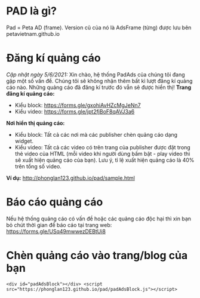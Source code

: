 # PAD là gì?
Pad = Peta AD (frame). Version cũ của nó là AdsFrame (từng) được lưu bên petavietnam.github.io

# Đăng kí quảng cáo
<i>Cập nhật ngày 5/6/2021:</i> Xin chào, hệ thống PadAds của chúng tôi đang gặp một số vấn đề. Chúng tôi sẽ không nhận thêm bất kì lượt đăng kí quảng cáo nào. Những quảng cáo đã đăng kí trước đó vẫn sẽ được hiển thị!
<b>Trang đăng kí quảng cáo:</b> <br/>
- Kiểu block: https://forms.gle/gxohiAvHZcMgJeNn7 <br/>
- Kiểu video: https://forms.gle/jpt2fjBoF8qAVJ3a6 <br/>

<b>Nơi hiển thị quảng cáo:</b><br/>
- Kiểu block: Tất cả các nơi mà các publisher chèn quảng cáo dạng widget.<br/>
- Kiểu video: Tất cả các video có trên trang của publisher được đặt trong thẻ video của HTML (mỗi video khi người dùng bấm bật - play video thì sẽ xuất hiện quảng cáo của bạn). Lưu ý, tỉ lệ xuất hiện quảng cáo là 40% trên tổng số video.<br/>

<b>Ví dụ:</b> http://phonglan123.github.io/pad/sample.html

# Báo cáo quảng cáo
Nếu hệ thống quảng cáo có vấn đề hoặc các quảng cáo độc hại thì xin bạn bỏ chút thời gian để báo cáo tại trang web: https://forms.gle/USq49mwwezDEBtUi8

# Chèn quảng cáo vào trang/blog của bạn
```
<div id="padAdsBlock"></div> <script src="https://phonglan123.github.io/pad/padAdsBlock.js"></script>
```
